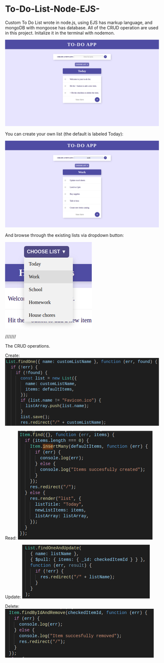 # To-Do-List-Node-EJS-

Custom To Do List wrote in node.js, using EJS has markup language, and mongoDB with mongoose has database. All of the CRUD operation are used in this project. Initalize it in the terminal with nodemon.

![](public/images/image1.png)

You can create your own list (the default is labeled Today):

![](public/images/image2.png)

And browse through the existing lists via dropdown button:

![](public/images/image3.png)

///////

The CRUD operations.

Create:
![](public/images/createOk.png)

Read:
![](public/images/readOk.png)

Update:
![](public/images/updateOk.png)

Delete:
![](public/images/deleteOk.png)
